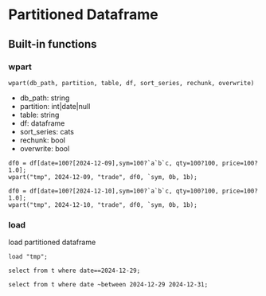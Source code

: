 # Partitioned Dataframe

## Built-in functions

### wpart

```
wpart(db_path, partition, table, df, sort_series, rechunk, overwrite)
```

- db_path: string
- partition: int|date|null
- table: string
- df: dataframe
- sort_series: cats
- rechunk: bool
- overwrite: bool

```
df0 = df[date=100?[2024-12-09],sym=100?`a`b`c, qty=100?100, price=100?1.0];
wpart("tmp", 2024-12-09, "trade", df0, `sym, 0b, 1b);

df0 = df[date=100?[2024-12-10],sym=100?`a`b`c, qty=100?100, price=100?1.0];
wpart("tmp", 2024-12-10, "trade", df0, `sym, 0b, 1b);
```

### load

load partitioned dataframe

```
load "tmp";

select from t where date==2024-12-29;

select from t where date ~between 2024-12-29 2024-12-31;
```
